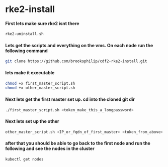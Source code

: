 # rke2-install

#### First lets make sure rke2 isnt there 
```bash
rke2-uninstall.sh
```

#### Lets get the scripts and everything on the vms. On each node run the following command 
```bash
git clone https://github.com/brooksphilip/cdf2-rke2-install.git
```

#### lets make it executable 
```bash 
chmod +x first_master_script.sh
chmod +x other_master_script.sh
```

#### Next lets get the first master set up. cd into the cloned git dir
```bash
./first_master_script.sh <token_make_this_a_longpassword>
```

#### Next lets set up the other 
```bash 
other_master_script.sh <IP_or_fqdn_of_first_master> <token_from_above>
```

#### after that you should be able to go back to the first node and run the following and see the nodes in the cluster
```bash
kubectl get nodes
```